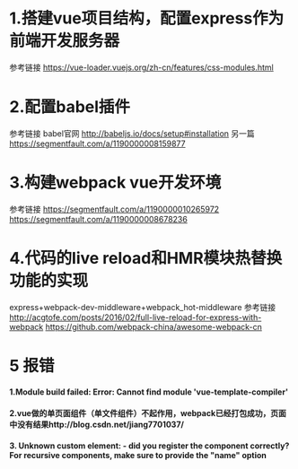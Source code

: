 1.搭建vue项目结构，配置express作为前端开发服务器
==============================
参考链接 https://vue-loader.vuejs.org/zh-cn/features/css-modules.html


2.配置babel插件
===========
参考链接
babel官网 http://babeljs.io/docs/setup#installation
另一篇 https://segmentfault.com/a/1190000008159877

# 3.构建webpack vue开发环境

参考链接
https://segmentfault.com/a/1190000010265972
https://segmentfault.com/a/1190000008678236


# 4.代码的live reload和HMR模块热替换功能的实现

express+webpack-dev-middleware+webpack_hot-middleware
参考链接
 http://acgtofe.com/posts/2016/02/full-live-reload-for-express-with-webpack
 https://github.com/webpack-china/awesome-webpack-cn

# 5 报错
#### 1.Module build failed: Error: Cannot find module 'vue-template-compiler'
#### 2.vue做的单页面组件（单文件组件）不起作用，webpack已经打包成功，页面中没有结果http://blog.csdn.net/jiang7701037/
#### 3. Unknown custom element: <router-view> - did you register the component correctly? For recursive components, make sure to provide the "name" option
